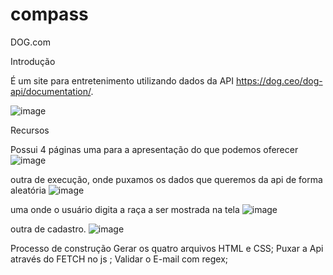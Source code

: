 # compass

DOG.com

Introdução

É um site para entretenimento utilizando dados da API https://dog.ceo/dog-api/documentation/.

![image](https://user-images.githubusercontent.com/96789492/148152641-df6d8504-644b-41f3-b990-513c35d9a299.png)


Recursos
 
Possui 4 páginas
uma para a apresentação do que podemos oferecer
![image](https://user-images.githubusercontent.com/96789492/148152814-bb6f4eb9-d2bf-4067-ae79-f737d4d60b3b.png)

outra de execução, onde puxamos os dados que queremos da api de forma aleatória
![image](https://user-images.githubusercontent.com/96789492/148152878-232b45d2-2840-45a6-8ca0-9db3a99c1603.png)

uma onde o usuário digita a raça a ser mostrada na tela 
![image](https://user-images.githubusercontent.com/96789492/148152944-381c71e7-a38b-49e2-8381-1627ad0efd5f.png)

outra de cadastro.
![image](https://user-images.githubusercontent.com/96789492/148153002-9bcb3f67-c924-47a5-97c4-c39f180e52d9.png)



Processo de construção
Gerar os quatro arquivos HTML e CSS;
Puxar a Api através do FETCH no js ;
Validar o E-mail com regex;
